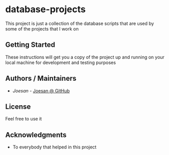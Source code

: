 # database-projects
This project is just a collection of the database scripts that are used by some of the projects that I work on

## Getting Started

These instructions will get you a copy of the project up and running on your local machine for development and testing purposes

## Authors / Maintainers

* *Joesan*           - [Joesan @ GitHub](https://github.com/joesan/)

## License

Feel free to use it

## Acknowledgments

* To everybody that helped in this project
